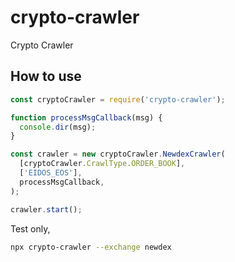 # crypto-crawler

Crypto Crawler

## How to use

```javascript
const cryptoCrawler = require('crypto-crawler');

function processMsgCallback(msg) {
  console.dir(msg);
}

const crawler = new cryptoCrawler.NewdexCrawler(
  [cryptoCrawler.CrawlType.ORDER_BOOK],
  ['EIDOS_EOS'],
  processMsgCallback,
);

crawler.start();
```

Test only,

```bash
npx crypto-crawler --exchange newdex
```
